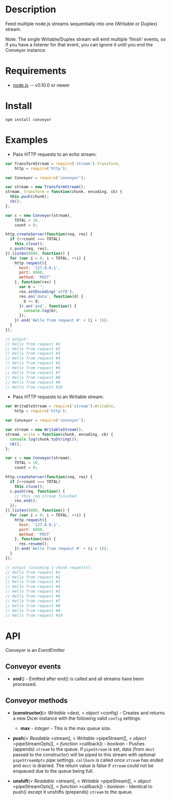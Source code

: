 
Description
===========

Feed multiple node.js streams sequentially into one (Writable or Duplex) stream.

Note: The single Writable/Duplex stream will emit multiple 'finish' events, so if
you have a listener for that event, you can ignore it until you end the Conveyor
instance.


Requirements
============

* [node.js](http://nodejs.org/) -- v0.10.0 or newer


Install
=======

    npm install conveyor


Examples
========

* Pass HTTP requests to an echo stream:

```javascript
var TransformStream = require('stream').Transform,
    http = require('http');

var Conveyor = require('conveyor');

var stream = new TransformStream();
stream._transform = function(chunk, encoding, cb) {
  this.push(chunk);
  cb();
};

var c = new Conveyor(stream),
    TOTAL = 10,
    count = 0;

http.createServer(function(req, res) {
  if (++count === TOTAL)
    this.close();
  c.push(req, res);
}).listen(8080, function() {
  for (var i = 0; i < TOTAL; ++i) {
    http.request({
      host: '127.0.0.1',
      port: 8080,
      method: 'POST'
    }, function(res) {
      var b = '';
      res.setEncoding('utf8');
      res.on('data', function(d) {
        b += d;
      }).on('end', function() {
        console.log(b);
      });
    }).end('Hello from request #' + (i + 1));
  }
});

// output:
// Hello from request #1
// Hello from request #2
// Hello from request #3
// Hello from request #4
// Hello from request #5
// Hello from request #6
// Hello from request #7
// Hello from request #8
// Hello from request #9
// Hello from request #10
```

* Pass HTTP requests to an Writable stream:

```javascript
var WritableStream = require('stream').Writable,
    http = require('http');

var Conveyor = require('conveyor');

var stream = new WritableStream();
stream._write = function(chunk, encoding, cb) {
  console.log(chunk.toString());
  cb();
};

var c = new Conveyor(stream),
    TOTAL = 10,
    count = 0;

http.createServer(function(req, res) {
  if (++count === TOTAL)
    this.close();
  c.push(req, function() {
    // this req stream finished
    res.end();
  });
}).listen(8080, function() {
  for (var i = 0; i < TOTAL; ++i) {
    http.request({
      host: '127.0.0.1',
      port: 8080,
      method: 'POST'
    }, function(res) {
      res.resume();
    }).end('Hello from request #' + (i + 1));
  }
});

// output (assuming 1-chunk requests):
// Hello from request #1
// Hello from request #2
// Hello from request #3
// Hello from request #4
// Hello from request #5
// Hello from request #6
// Hello from request #7
// Hello from request #8
// Hello from request #9
// Hello from request #10
```


API
===

_Conveyor_ is an _EventEmitter_

Conveyor events
---------------

* **end**() - Emitted after end() is called and all streams have been processed.


Conveyor methods
----------------

* **(constructor)**(< _Writable_ >dest, < _object_ >config) - Creates and returns a new Dicer instance with the following valid `config` settings:

    * **max** - _integer_ - This is the max queue size.

* **push**(< _Readable_ >stream[, < _Writable_ >pipeStream][, < _object_ >pipeStreamOpts][, < _function_ >callback]) - _boolean_ - Pushes (appends) `stream` to the queue. If `pipeStream` is set, data (from `dest` passed to the constructor) will be piped to this stream with optional `pipeStreamOpts` pipe settings. `callback` is called once `stream` has ended and `dest` is drained. The return value is false if `stream` could not be enqueued due to the queue being full.

* **unshift**(< _Readable_ >stream[, < _Writable_ >pipeStream][, < _object_ >pipeStreamOpts][, < _function_ >callback]) - _boolean_ - Identical to push() except it unshifts (prepends) `stream` to the queue.
